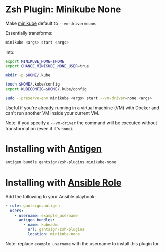 # Zsh Plugin: Minikube None

Make [minikube](https://github.com/kubernetes/minikube) default to
`--vm-driver=none`.

Essentially transforms:

```bash
minikube <args> start <args>
```

into:

```bash
export MINIKUBE_HOME=$HOME
export CHANGE_MINIKUBE_NONE_USER=true

mkdir -p $HOME/.kube

touch $HOME/.kube/config
export KUBECONFIG=$HOME/.kube/config

sudo --preserve-env minikube <args> start --vm-driver=none <args>
```

Useful if you're already running in a virtual machine (VM) with Docker and can't
run another VM inside your current VM.

Note: if you specify a `--vm-driver` the command will be executed without
transformation (even if it's `none`).

# Installing with [Antigen](https://github.com/zsh-users/antigen)

```bash
antigen bundle gantsign/zsh-plugins minikube-none
```

# Installing with [Ansible Role](https://galaxy.ansible.com/gantsign/antigen)

Add the following to your Ansible playbook:

```yaml
- role: gantsign.antigen
  users:
    - username: example_username
      antigen_bundles:
        - name: kubeadm
          url: gantsign/zsh-plugins
          location: minikube-none
```

Note: replace `example_username` with the username to install this plugin for.
